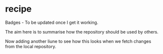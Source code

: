 # recipe

Badges - To be updated once I get it working. 

The aim here is to summarise how the repository should be used by others. 

Now adding another liune to see how this looks when we fetch changes from the local repository. 
